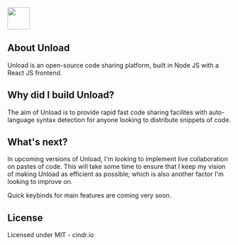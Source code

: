 <img src="http://i.imgur.com/ksZorjw.png" height="50">

## About Unload
Unload is an open-source code sharing platform, built in Node JS with a React JS frontend.

## Why did I build Unload?
The aim of Unload is to provide rapid fast code sharing facilites with auto-language syntax detection for anyone looking to distribute snippets of code.

## What's next?
In upcoming versions of Unload, I'm looking to implement live collaboration on pastes of code. This will take some time to ensure that I keep my vision of making Unload as efficient as possible; which is also another factor I'm looking to improve on.

Quick keybinds for main features are coming very soon.

## License
Licensed under MIT - cindr.io
